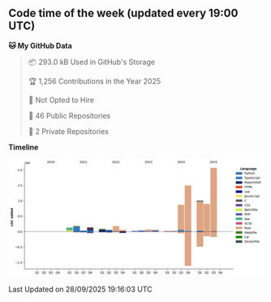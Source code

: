 ## Code time of the week (updated every 19:00 UTC)

<!--START_SECTION:waka-->
**🐱 My GitHub Data** 

> 📦 293.0 kB Used in GitHub's Storage 
 > 
> 🏆 1,256 Contributions in the Year 2025
 > 
> 🚫 Not Opted to Hire
 > 
> 📜 46 Public Repositories 
 > 
> 🔑 2 Private Repositories 
 > 
**Timeline**

![Lines of Code chart](https://raw.githubusercontent.com/SARDONYX-sard/SARDONYX-sard/main/assets/bar_graph.png)


 Last Updated on 28/09/2025 19:16:03 UTC
<!--END_SECTION:waka-->